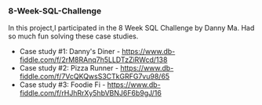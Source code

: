 ### 8-Week-SQL-Challenge
In this project,I participated in the 8 Week SQL Challenge by Danny Ma. Had so much fun solving these case studies.

* Case study #1: Danny's Diner - https://www.db-fiddle.com/f/2rM8RAnq7h5LLDTzZiRWcd/138
* Case study #2: Pizza Runner - https://www.db-fiddle.com/f/7VcQKQwsS3CTkGRFG7vu98/65
* Case study #3: Foodie Fi - https://www.db-fiddle.com/f/rHJhRrXy5hbVBNJ6F6b9gJ/16
